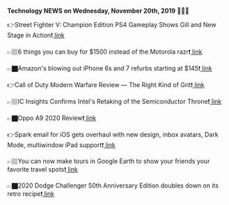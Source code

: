 <b>Technology NEWS on Wednesday, November 20th, 2019</b> 📡📡📡 

👉Street Fighter V: Champion Edition PS4 Gameplay Shows Gill and New Stage in Action❗️<a href='https://techblock.club/?p=1048'> link</a>

👉🏽6 things you can buy for $1500 instead of the Motorola razr❗️<a href='https://techblock.club/?p=1050'> link</a>

👉🏿Amazon's blowing out iPhone 6s and 7 refurbs starting at $145❗️<a href='https://techblock.club/?p=1052'> link</a>

👉Call of Duty Modern Warfare Review — The Right Kind of Grit❗️<a href='https://techblock.club/?p=1054'> link</a>

👉🏽IC Insights Confirms Intel's Retaking of the Semiconductor Throne❗️<a href='https://techblock.club/?p=1056'> link</a>

👉🏿Oppo A9 2020 Review❗️<a href='https://techblock.club/?p=1058'> link</a>

👉Spark email for iOS gets overhaul with new design, inbox avatars, Dark Mode, multiwindow iPad support❗️<a href='https://techblock.club/?p=1060'> link</a>

👉🏽You can now make tours in Google Earth to show your friends your favorite travel spots❗️<a href='https://techblock.club/?p=1062'> link</a>

👉🏿2020 Dodge Challenger 50th Anniversary Edition doubles down on its retro recipe❗️<a href='https://techblock.club/?p=1064'> link</a>

